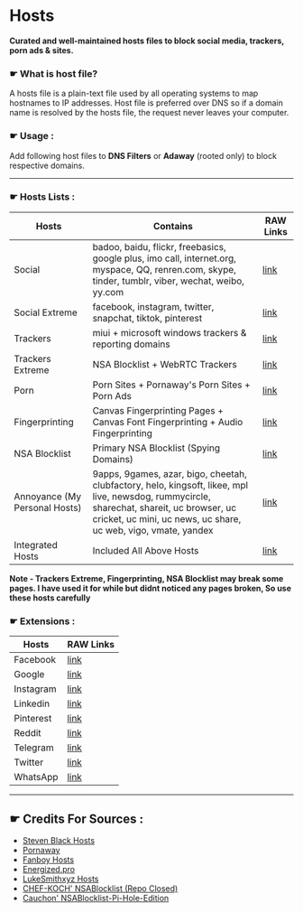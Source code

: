 
# Hosts

**Curated and well-maintained hosts files to block social media, trackers, porn ads &amp; sites.**


### &#9755; What is host file?

A hosts file is a plain-text file used by all operating systems to map hostnames to IP addresses. Host file is preferred over DNS so if a domain name is resolved by the hosts file, the request never leaves your computer.


### &#9755; Usage :

Add following host files to **DNS Filters** or **Adaway** (rooted only) to block respective domains.


---


### &#9755; Hosts Lists :

| Hosts | Contains | RAW Links |
| --- | --- | --- |
| Social | badoo, baidu, flickr, freebasics, google plus, imo call, internet.org, myspace, QQ, renren.com, skype, tinder, tumblr, viber, wechat, weibo, yy.com | [link](https://raw.githubusercontent.com/mandarpatkar/Hosts/main/social.txt) |
| Social Extreme | facebook, instagram, twitter, snapchat, tiktok, pinterest | [link](https://raw.githubusercontent.com/mandarpatkar/Hosts/main/social-extreme.txt) |
| Trackers | miui + microsoft windows trackers & reporting domains | [link](https://raw.githubusercontent.com/mandarpatkar/Hosts/main/trackers.txt) |
| Trackers Extreme | NSA Blocklist + WebRTC Trackers | [link](https://raw.githubusercontent.com/mandarpatkar/Hosts/main/trackers-extreme.txt) |
| Porn | Porn Sites + Pornaway's Porn Sites + Porn Ads | [link](https://raw.githubusercontent.com/mandarpatkar/hosts/main/porn.txt) |
| Fingerprinting | Canvas Fingerprinting Pages + Canvas Font Fingerprinting + Audio Fingerprinting | [link](https://raw.githubusercontent.com/mandarpatkar/Hosts/main/fingerprinting.txt) |
| NSA Blocklist | Primary NSA Blocklist (Spying Domains) | [link](https://raw.githubusercontent.com/mandarpatkar/Hosts/main/nsablocklist.txt) |
| Annoyance (My Personal Hosts) | 9apps, 9games, azar, bigo, cheetah, clubfactory, helo, kingsoft, likee, mpl live, newsdog, rummycircle, sharechat, shareit, uc browser, uc cricket, uc mini, uc news, uc share, uc web, vigo, vmate, yandex | [link](https://raw.githubusercontent.com/mandarpatkar/Hosts/main/annoyance.txt) |
| Integrated Hosts | Included All Above Hosts | [link](https://raw.githubusercontent.com/mandarpatkar/Hosts/main/hosts.txt) |

**Note - Trackers Extreme, Fingerprinting, NSA Blocklist may break some pages. I have used it for while but didnt noticed any pages broken, So use these hosts carefully**


### &#9755; Extensions :

| Hosts | RAW Links |
| --- | --- |
| Facebook | [link](https://raw.githubusercontent.com/mandarpatkar/Hosts/main/Extensions/facebook.txt) |
| Google | [link](https://raw.githubusercontent.com/mandarpatkar/Hosts/main/Extensions/google.txt) |
| Instagram | [link](https://raw.githubusercontent.com/mandarpatkar/Hosts/main/Extensions/instagram.txt) |
| Linkedin | [link](https://raw.githubusercontent.com/mandarpatkar/Hosts/main/Extensions/linkedin.txt) |
| Pinterest | [link](https://raw.githubusercontent.com/mandarpatkar/Hosts/main/Extensions/pinterest.txt) |
| Reddit | [link](https://raw.githubusercontent.com/mandarpatkar/Hosts/main/Extensions/reddit.txt) |
| Telegram | [link](https://raw.githubusercontent.com/mandarpatkar/Hosts/main/Extensions/telegram.txt) |
| Twitter | [link](https://raw.githubusercontent.com/mandarpatkar/Hosts/main/Extensions/twitter.txt) |
| WhatsApp | [link](https://raw.githubusercontent.com/mandarpatkar/Hosts/main/Extensions/whatsapp.txt) |


---


## &#9755; Credits For Sources :

- [Steven Black Hosts](https://github.com/StevenBlack/hosts)
- [Pornaway](https://github.com/mhxion/pornaway)
- [Fanboy Hosts](https://www.fanboy.co.nz)
- [Energized.pro](https://energized.pro)
- [LukeSmithxyz Hosts](https://github.com/LukeSmithxyz/etc)
- [CHEF-KOCH' NSABlocklist (Repo Closed)](https://github.com/CHEF-KOCH/NSABlocklist)
- [Cauchon' NSABlocklist-Pi-Hole-Edition](https://github.com/Cauchon/NSABlocklist-pi-hole-edition)

